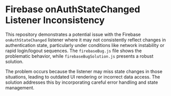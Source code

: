 # Firebase onAuthStateChanged Listener Inconsistency

This repository demonstrates a potential issue with the Firebase `onAuthStateChanged` listener where it may not consistently reflect changes in authentication state, particularly under conditions like network instability or rapid login/logout sequences.  The `firebaseBug.js` file shows the problematic behavior, while `firebaseBugSolution.js` presents a robust solution.

The problem occurs because the listener may miss state changes in those situations, leading to outdated UI rendering or incorrect data access. The solution addresses this by incorporating careful error handling and state management.